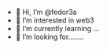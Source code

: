 - 👋 Hi, I’m @fedor3a
- 👀 I’m interested in web3
- 🌱 I’m currently learning ...
- 💞️ I’m looking for........
